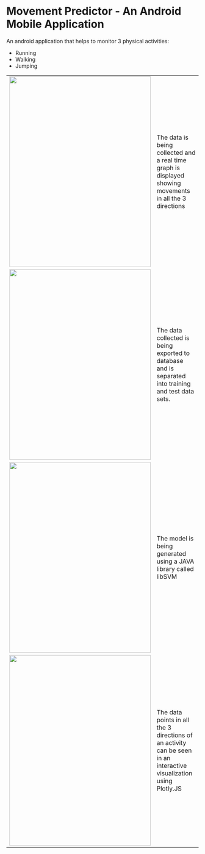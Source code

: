 # Movement Predictor - An Android Mobile Application
An android application that helps to monitor 3 physical activities:
- Running
- Walking
- Jumping

<table style="width:100%">
  <tr>
    <td><img src="https://user-images.githubusercontent.com/33696865/39340028-840eacb2-4980-11e8-9a4f-26d69ca520fb.png" width="370" height="500"/></td>
    <td>The data is being collected and a real time graph is displayed showing movements in all the 3 directions</td>
  </tr>
  <tr>
    <td><img src="https://user-images.githubusercontent.com/33696865/39340029-842b5560-4980-11e8-906f-97b10553b75f.png" width="370" height="500"/></td>
    <td>The data collected is being exported to database and is separated into training and test data sets.</td>
  </tr>
  <tr>
    <td><img src="https://user-images.githubusercontent.com/33696865/39340032-848b8a8e-4980-11e8-8793-98a8cd41e7cd.png" width="370" height="500"/></td>
    <td>The model is being generated using a JAVA library called libSVM</td>
  </tr>
   <tr>
    <td><img src="https://user-images.githubusercontent.com/33696865/39340033-84a8f89e-4980-11e8-9c7e-578a53bd78b3.png" width="370" height="500"/></td>
    <td>The data points in all the 3 directions of an activity can be seen in an interactive visualization using Plotly.JS</td>
  </tr>
</table>








